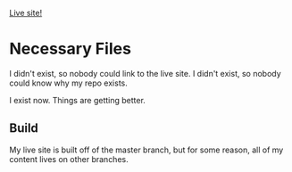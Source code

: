 [Live site!](https://smile-bold.github.io)

# Necessary Files

I didn't exist, so nobody could link to the live site.
I didn't exist, so nobody could know why my repo exists.

I exist now. Things are getting better.

## Build

My live site is built off of the master branch, but for some reason, all of my content lives on other branches.
